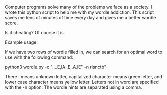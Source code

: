 Computer programs solve many of the problems we face as a society. I wrote this python script to help me with my wordle addiction. This script saves me tens of minutes of time every day and gives me a better wordle score. 

Is it cheating? Of course it is.

Example usage:

If we have two rows of wordle filled in, we can search for an optimal word to use with the following command:

python3 wordle.py -c \"....E,lA..E,.A.lE\" -n risnctb"

There . means unknown letter, capitalized character means green letter, and lower case character means yellow letter. Letters not in word are specified with the -n option. The wordle hints are separated using a comma. 

